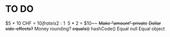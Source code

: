 # TO DO

$5 + 10 CHF = $10 if rate is 2:1
~~$5 * 2 = $10~~
~~Make "amount" private~~
~~Dollar side-effects?~~
Money rounding?
~~equals()~~
hashCode()
Equal null
Equal object